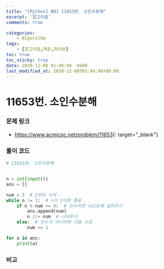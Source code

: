 ```yaml
---
title: "[Python] BOJ 11653번. 소인수분해"
excerpt: '알고리즘'
comments: true

categories:
    - Algorithm
tags:
    - [알고리즘,백준,파이썬]
toc: true
toc_sticky: true
date: 2020-12-08 01:48:48 -0400
last_modified_at: 2020-12-08T01:48:48+08:00
---
```


# 11653번. 소인수분해

### 문제 링크
- <https://www.acmicpc.net/problem/11653>{: target="\_blank"}

### 풀이 코드

```python
# 11653번. 소인수분해


n = int(input())
ans = []

num = 2  # 2부터 시작
while n != 1:  # n이 1이면 종료
    if n % num == 0:  # 인수라면 리스트에 넣어주기
        ans.append(num)
        n //= num  # 나눠주기
    else:  # 인수가 아니라면 다음 수로
        num += 1

for a in ans:
    print(a)
```

### 비고